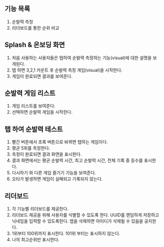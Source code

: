## 기능 목록
1. 순발력 측정
2. 리더보드를 통한 순위 비교 

## Splash & 온보딩 화면 
1. 처음 사용하는 사용자들은 탭하여 순발력 측정하는 기능(visual)에 대한 설명을 보게된다. 
2. 탭 하면 3,2,1 카운트 후 순발력 측정 게임(visual)을 시작한다. 
3. 게임이 완료되면 결과를 보여준다. 

## 순발력 게임 리스트
1. 게임 리스트를 보여준다. 
2. 선택하면 순발력 게임을 시작한다.

## 탭 하여 순발력 테스트 
1. 빨간 버튼에서 초록 버튼으로 바뀌면 탭하는 게임이다. 
2. 평균 5회를 측정한다.
3. 측정이 완료되면 결과 화면을 표시한다. 
4. 결과 화면에서는 평균 순발력 시간, 최고 순발력 시간, 전체 기록 중 등수를 표시한다. 
5. 다시하기 와 다른 게임 즐기기 기능을 보여준다. 
6. 오타가 발생하면 게임이 실패되고 기록되지 않는다. 

## 리더보드 
1. 각 기능별 리더보드를 제공한다. 
2. 리더보드 제공을 위해 사용자를 식별할 수 있도록 한다. UUID를 랜덤하게 저장하고 닉네임을 입력할 수 있도록한다. 앱을 삭제하면 아이디가 삭제될 수 있음을 공지한다. 
3. 1위부터 100위까지 표시한다. 101위 부터는 표시하지 않는다. 
4. 나의 최고순위만 표시한다. 
